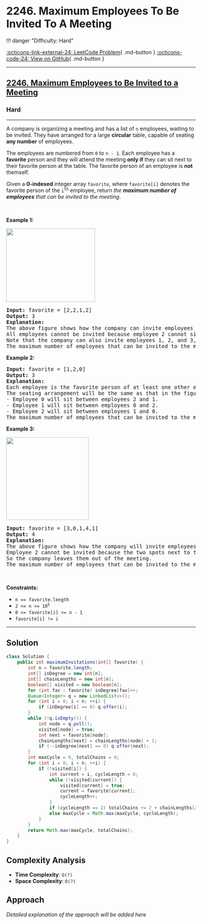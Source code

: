 # 2246. Maximum Employees To Be Invited To A Meeting

!!! danger "Difficulty: Hard"

[:octicons-link-external-24: LeetCode Problem](https://leetcode.com/problems/maximum-employees-to-be-invited-to-a-meeting/){ .md-button }
[:octicons-code-24: View on GitHub](https://github.com/RAJ8664/Leetcode/tree/master/2246-maximum-employees-to-be-invited-to-a-meeting){ .md-button }

---

<h2><a href="https://leetcode.com/problems/maximum-employees-to-be-invited-to-a-meeting">2246. Maximum Employees to Be Invited to a Meeting</a></h2><h3>Hard</h3><hr><p>A company is organizing a meeting and has a list of <code>n</code> employees, waiting to be invited. They have arranged for a large <strong>circular</strong> table, capable of seating <strong>any number</strong> of employees.</p>

<p>The employees are numbered from <code>0</code> to <code>n - 1</code>. Each employee has a <strong>favorite</strong> person and they will attend the meeting <strong>only if</strong> they can sit next to their favorite person at the table. The favorite person of an employee is <strong>not</strong> themself.</p>

<p>Given a <strong>0-indexed</strong> integer array <code>favorite</code>, where <code>favorite[i]</code> denotes the favorite person of the <code>i<sup>th</sup></code> employee, return <em>the <strong>maximum number of employees</strong> that can be invited to the meeting</em>.</p>

<p>&nbsp;</p>
<p><strong class="example">Example 1:</strong></p>
<img alt="" src="https://assets.leetcode.com/uploads/2021/12/14/ex1.png" style="width: 236px; height: 195px;" />
<pre>
<strong>Input:</strong> favorite = [2,2,1,2]
<strong>Output:</strong> 3
<strong>Explanation:</strong>
The above figure shows how the company can invite employees 0, 1, and 2, and seat them at the round table.
All employees cannot be invited because employee 2 cannot sit beside employees 0, 1, and 3, simultaneously.
Note that the company can also invite employees 1, 2, and 3, and give them their desired seats.
The maximum number of employees that can be invited to the meeting is 3. 
</pre>

<p><strong class="example">Example 2:</strong></p>

<pre>
<strong>Input:</strong> favorite = [1,2,0]
<strong>Output:</strong> 3
<strong>Explanation:</strong> 
Each employee is the favorite person of at least one other employee, and the only way the company can invite them is if they invite every employee.
The seating arrangement will be the same as that in the figure given in example 1:
- Employee 0 will sit between employees 2 and 1.
- Employee 1 will sit between employees 0 and 2.
- Employee 2 will sit between employees 1 and 0.
The maximum number of employees that can be invited to the meeting is 3.
</pre>

<p><strong class="example">Example 3:</strong></p>
<img alt="" src="https://assets.leetcode.com/uploads/2021/12/14/ex2.png" style="width: 219px; height: 220px;" />
<pre>
<strong>Input:</strong> favorite = [3,0,1,4,1]
<strong>Output:</strong> 4
<strong>Explanation:</strong>
The above figure shows how the company will invite employees 0, 1, 3, and 4, and seat them at the round table.
Employee 2 cannot be invited because the two spots next to their favorite employee 1 are taken.
So the company leaves them out of the meeting.
The maximum number of employees that can be invited to the meeting is 4.
</pre>

<p>&nbsp;</p>
<p><strong>Constraints:</strong></p>

<ul>
	<li><code>n == favorite.length</code></li>
	<li><code>2 &lt;= n &lt;= 10<sup>5</sup></code></li>
	<li><code>0 &lt;= favorite[i] &lt;=&nbsp;n - 1</code></li>
	<li><code>favorite[i] != i</code></li>
</ul>


---

## Solution

```java
class Solution {
    public int maximumInvitations(int[] favorite) {
        int n = favorite.length;
        int[] inDegree = new int[n];
        int[] chainLengths = new int[n];
        boolean[] visited = new boolean[n];
        for (int fav : favorite) inDegree[fav]++;
        Queue<Integer> q = new LinkedList<>();
        for (int i = 0; i < n; ++i) {
            if (inDegree[i] == 0) q.offer(i);
        }
        while (!q.isEmpty()) {
            int node = q.poll();
            visited[node] = true;
            int next = favorite[node];
            chainLengths[next] = chainLengths[node] + 1;
            if (--inDegree[next] == 0) q.offer(next);
        }
        int maxCycle = 0, totalChains = 0;
        for (int i = 0; i < n; ++i) {
            if (!visited[i]) {
                int current = i, cycleLength = 0;
                while (!visited[current]) {
                    visited[current] = true;
                    current = favorite[current];
                    cycleLength++;
                }
                if (cycleLength == 2) totalChains += 2 + chainLengths[i] + chainLengths[favorite[i]];
                else maxCycle = Math.max(maxCycle, cycleLength);
            }
        }
        return Math.max(maxCycle, totalChains);
    }
}
```

## Complexity Analysis

- **Time Complexity**: `O(?)`
- **Space Complexity**: `O(?)`

## Approach

*Detailed explanation of the approach will be added here*

